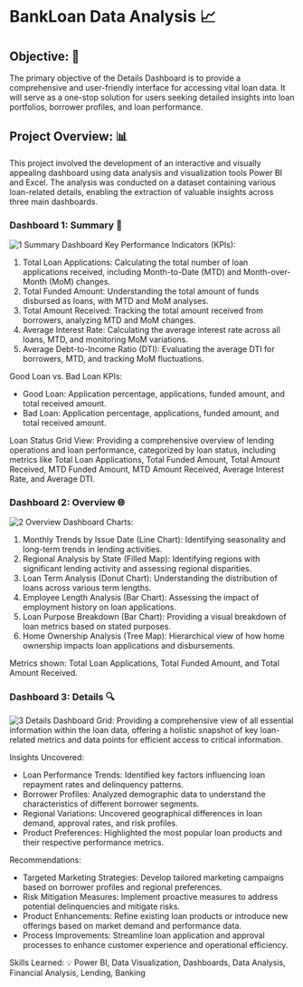 # BankLoan Data Analysis 📈

## Objective: 🎯
The primary objective of the Details Dashboard is to provide a comprehensive and user-friendly interface for accessing vital loan data. It will serve as a one-stop solution for users seeking detailed insights into loan portfolios, borrower profiles, and loan performance.

## Project Overview: 📊
This project involved the development of an interactive and visually appealing dashboard using data analysis and visualization tools Power BI and Excel. The analysis was conducted on a dataset containing various loan-related details, enabling the extraction of valuable insights across three main dashboards.

### Dashboard 1: Summary 📝
![1 Summary Dashboard](https://github.com/Abhishek-yadv/PowerBIPortfolioProjects/assets/68497250/3d42a757-a89c-4635-ae39-e0b402b44118)
Key Performance Indicators (KPIs):
1. Total Loan Applications: Calculating the total number of loan applications received, including Month-to-Date (MTD) and Month-over-Month (MoM) changes.
2. Total Funded Amount: Understanding the total amount of funds disbursed as loans, with MTD and MoM analyses.
3. Total Amount Received: Tracking the total amount received from borrowers, analyzing MTD and MoM changes.
4. Average Interest Rate: Calculating the average interest rate across all loans, MTD, and monitoring MoM variations.
5. Average Debt-to-Income Ratio (DTI): Evaluating the average DTI for borrowers, MTD, and tracking MoM fluctuations.

Good Loan vs. Bad Loan KPIs:
- Good Loan: Application percentage, applications, funded amount, and total received amount.
- Bad Loan: Application percentage, applications, funded amount, and total received amount.

Loan Status Grid View: Providing a comprehensive overview of lending operations and loan performance, categorized by loan status, including metrics like Total Loan Applications, Total Funded Amount, Total Amount Received, MTD Funded Amount, MTD Amount Received, Average Interest Rate, and Average DTI.

### Dashboard 2: Overview 🌐
![2 Overview Dashboard](https://github.com/Abhishek-yadv/PowerBIPortfolioProjects/assets/68497250/766d3b77-bf7f-4754-a136-939be90d271a)
Charts:
1. Monthly Trends by Issue Date (Line Chart): Identifying seasonality and long-term trends in lending activities.
2. Regional Analysis by State (Filled Map): Identifying regions with significant lending activity and assessing regional disparities.
3. Loan Term Analysis (Donut Chart): Understanding the distribution of loans across various term lengths.
4. Employee Length Analysis (Bar Chart): Assessing the impact of employment history on loan applications.
5. Loan Purpose Breakdown (Bar Chart): Providing a visual breakdown of loan metrics based on stated purposes.
6. Home Ownership Analysis (Tree Map): Hierarchical view of how home ownership impacts loan applications and disbursements.

Metrics shown: Total Loan Applications, Total Funded Amount, and Total Amount Received.

### Dashboard 3: Details 🔍
![3 Details Dashboard](https://github.com/Abhishek-yadv/PowerBIPortfolioProjects/assets/68497250/93f9b14d-2de4-428d-8773-912caf3e1973)
Grid: Providing a comprehensive view of all essential information within the loan data, offering a holistic snapshot of key loan-related metrics and data points for efficient access to critical information.

Insights Uncovered:
- Loan Performance Trends: Identified key factors influencing loan repayment rates and delinquency patterns.
- Borrower Profiles: Analyzed demographic data to understand the characteristics of different borrower segments.
- Regional Variations: Uncovered geographical differences in loan demand, approval rates, and risk profiles.
- Product Preferences: Highlighted the most popular loan products and their respective performance metrics.

Recommendations:
- Targeted Marketing Strategies: Develop tailored marketing campaigns based on borrower profiles and regional preferences.
- Risk Mitigation Measures: Implement proactive measures to address potential delinquencies and mitigate risks.
- Product Enhancements: Refine existing loan products or introduce new offerings based on market demand and performance data.
- Process Improvements: Streamline loan application and approval processes to enhance customer experience and operational efficiency.

Skills Learned: 💡
Power BI, Data Visualization, Dashboards, Data Analysis, Financial Analysis, Lending, Banking
